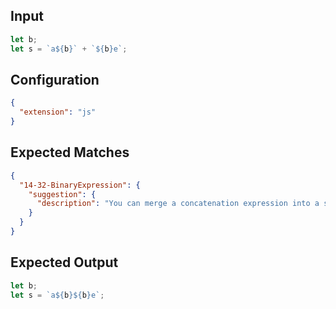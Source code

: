 
## Input
```javascript input
let b;
let s = `a${b}` + `${b}e`;
```

## Configuration
```json configuration
{
  "extension": "js"
}
```

## Expected Matches
```json expected matches
{
  "14-32-BinaryExpression": {
    "suggestion": {
      "description": "You can merge a concatenation expression into a single template literal."
    }
  }
}
```

## Expected Output
```javascript expected output
let b;
let s = `a${b}${b}e`;
```

